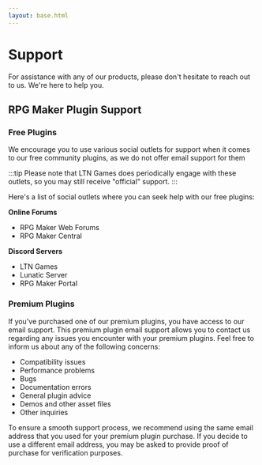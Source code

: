 ```yaml
---
layout: base.html
---
```


# Support

For assistance with any of our products, please don't hesitate to reach out to us.
We're here to help you.

## RPG Maker Plugin Support

### Free Plugins
We encourage you to use various social outlets for support when it comes to our free
community plugins, as we do not offer email support for them

:::tip
Please note that LTN Games does periodically engage with these outlets, so you may still receive "official" support.
:::

Here's a list of social outlets where you can seek help with our free plugins:

__Online Forums__
* RPG Maker Web Forums
* RPG Maker Central
  
__Discord Servers__
* LTN Games
* Lunatic Server
* RPG Maker Portal


### Premium Plugins
If you've purchased one of our premium plugins, you have access to our email support.
This premium plugin email support allows you to contact us regarding any issues you
encounter with your premium plugins. Feel free to inform us about any of the following concerns:

* Compatibility issues
* Performance problems
* Bugs
* Documentation errors
* General plugin advice
* Demos and other asset files
* Other inquiries

To ensure a smooth support process, we recommend using the same email address that
you used for your premium plugin purchase. If you decide to use a different email
address, you may be asked to provide proof of purchase for verification purposes.

